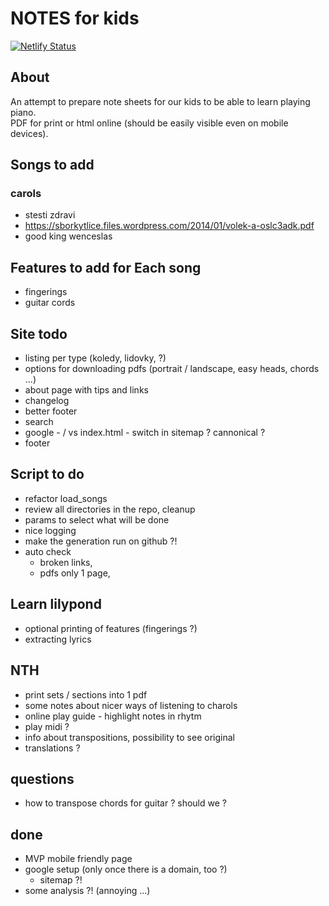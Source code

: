 # NOTES for kids

[![Netlify Status](https://api.netlify.com/api/v1/badges/fbb69c31-ea0a-4a0e-907e-e5017c8016be/deploy-status)](https://app.netlify.com/sites/noticky/deploys)

## About

An attempt to prepare note sheets for our kids to be able to learn playing piano.  
PDF for print or html online (should be easily visible even on mobile devices).

## Songs to add

### carols

- stesti zdravi
- https://sborkytlice.files.wordpress.com/2014/01/volek-a-oslc3adk.pdf
- good king wenceslas

## Features to add for Each song

- fingerings
- guitar cords

## Site todo

- listing per type (koledy, lidovky, ?)
- options for downloading pdfs (portrait / landscape, easy heads, chords ...)
- about page with tips and links
- changelog
- better footer
- search
- google - / vs index.html - switch in sitemap ? cannonical ?
- footer

## Script to do

- refactor load_songs
- review all directories in the repo, cleanup
- params to select what will be done
- nice logging
- make the generation run on github ?!
- auto check
  - broken links,
  - pdfs only 1 page,

## Learn lilypond
- optional printing of features (fingerings ?)
- extracting lyrics

## NTH
- print sets / sections into 1 pdf
- some notes about nicer ways of listening to charols
- online play guide - highlight notes in rhytm
- play midi ?
- info about transpositions, possibility to see original
- translations ?

## questions
- how to transpose chords for guitar ? should we ?

## done
- MVP mobile friendly page 
- google setup (only once there is a domain, too ?)
    - sitemap ?!
- some analysis ?! (annoying ...)
